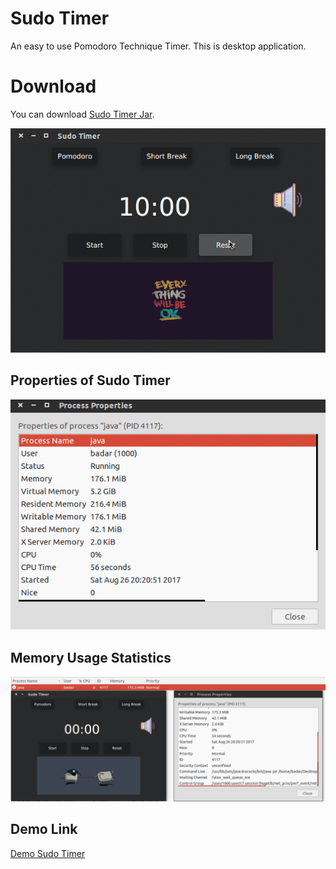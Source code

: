 # Sudo Timer
 
An easy to use Pomodoro Technique Timer. This is desktop application. 

# Download
 
You can download [Sudo Timer Jar](https://github.com/badarshahzad/Sudo-Timer/raw/master/jar/SudoTimerv2.jar).


![Sudo Timer](/gif/SudoTimer.gif) 


## Properties of Sudo Timer
![App Properties](/gif/PropertiesUsage.png) 


## Memory Usage Statistics 
![System Monitor Memory Usage](/gif/SystemMonitorMemoryUsage.png) 

## Demo Link 
[Demo Sudo Timer](https://youtu.be/vSZ8ihsFNYs)
